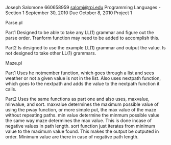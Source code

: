 Joseph Salomone
660658959
salomj@rpi.edu
Programming Languages - Section 1
September 30, 2010
Due October 8, 2010
Project 1

Parse.pl

Part1
Designed to be able to take any LL(1) grammar and figure out the parse order.
Tranform function may need to be added to accomplish this.

Part2
Is designed to use the example LL(1) grammar and output the value.
Is not designed to take other LL(1) grammars.

Maze.pl

Part1
Uses he notmember function, which goes through a list and sees weather or not
a given value is not in the list.
Also uses nextpath function, which goes to the nextpath and adds the value to
the nextpath function it calls.

Part2
Uses the same functions as part one and also uses, maxvalue, minvalue, and sort.
maxvalue determines the maximum possible value of using the pway function, or 
more simple put, the max value of the maze without repeating paths.
min value determine the minmum possible value the same way maze determines the max
value. This is done incase of negative values in path length.
sort function just iterates from minimum value to the maximum value found. This makes
the output be outputed in order.
Minimum value are there in case of negative path length.

